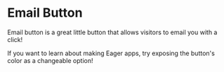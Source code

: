 # Email Button

Email button is a great little button that allows visitors to email you with a click!

If you want to learn about making Eager apps, try exposing the button's color as a changeable option!
